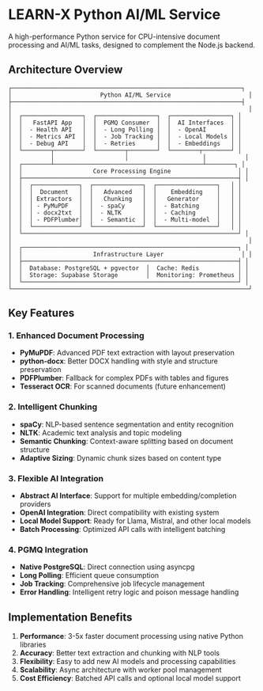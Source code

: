# LEARN-X Python AI/ML Service

A high-performance Python service for CPU-intensive document processing and AI/ML tasks, designed to complement the Node.js backend.

## Architecture Overview

```
┌─────────────────────────────────────────────────────────────────┐
│                         Python AI/ML Service                      │
├─────────────────────────────────────────────────────────────────┤
│                                                                   │
│  ┌─────────────────┐  ┌─────────────────┐  ┌─────────────────┐ │
│  │   FastAPI App   │  │  PGMQ Consumer  │  │  AI Interfaces  │ │
│  │  - Health API   │  │  - Long Polling │  │  - OpenAI       │ │
│  │  - Metrics API  │  │  - Job Tracking │  │  - Local Models │ │
│  │  - Debug API    │  │  - Retries      │  │  - Embeddings   │ │
│  └────────┬────────┘  └────────┬────────┘  └────────┬────────┘ │
│           │                    │                     │           │
│  ┌────────┴──────────────────────────────────────────┴────────┐ │
│  │                    Core Processing Engine                   │ │
│  ├─────────────────────────────────────────────────────────────┤ │
│  │  ┌─────────────┐  ┌──────────────┐  ┌─────────────────┐   │ │
│  │  │  Document   │  │   Advanced   │  │    Embedding    │   │ │
│  │  │ Extractors  │  │   Chunking   │  │   Generator     │   │ │
│  │  │ - PyMuPDF   │  │  - spaCy     │  │  - Batching     │   │ │
│  │  │ - docx2txt  │  │  - NLTK      │  │  - Caching      │   │ │
│  │  │ - PDFPlumber│  │  - Semantic  │  │  - Multi-model  │   │ │
│  │  └─────────────┘  └──────────────┘  └─────────────────┘   │ │
│  └─────────────────────────────────────────────────────────────┘ │
│                                                                   │
│  ┌─────────────────────────────────────────────────────────────┐ │
│  │                    Infrastructure Layer                      │ │
│  ├─────────────────────────────────────────────────────────────┤ │
│  │  Database: PostgreSQL + pgvector  │  Cache: Redis           │ │
│  │  Storage: Supabase Storage        │  Monitoring: Prometheus │ │
│  └─────────────────────────────────────────────────────────────┘ │
└───────────────────────────────────────────────────────────────────┘
```

## Key Features

### 1. Enhanced Document Processing
- **PyMuPDF**: Advanced PDF text extraction with layout preservation
- **python-docx**: Better DOCX handling with style and structure preservation
- **PDFPlumber**: Fallback for complex PDFs with tables and figures
- **Tesseract OCR**: For scanned documents (future enhancement)

### 2. Intelligent Chunking
- **spaCy**: NLP-based sentence segmentation and entity recognition
- **NLTK**: Academic text analysis and topic modeling
- **Semantic Chunking**: Context-aware splitting based on document structure
- **Adaptive Sizing**: Dynamic chunk sizes based on content type

### 3. Flexible AI Integration
- **Abstract AI Interface**: Support for multiple embedding/completion providers
- **OpenAI Integration**: Direct compatibility with existing system
- **Local Model Support**: Ready for Llama, Mistral, and other local models
- **Batch Processing**: Optimized API calls with intelligent batching

### 4. PGMQ Integration
- **Native PostgreSQL**: Direct connection using asyncpg
- **Long Polling**: Efficient queue consumption
- **Job Tracking**: Comprehensive job lifecycle management
- **Error Handling**: Intelligent retry logic and poison message handling

## Implementation Benefits

1. **Performance**: 3-5x faster document processing using native Python libraries
2. **Accuracy**: Better text extraction and chunking with NLP tools
3. **Flexibility**: Easy to add new AI models and processing capabilities
4. **Scalability**: Async architecture with worker pool management
5. **Cost Efficiency**: Batched API calls and optional local model support